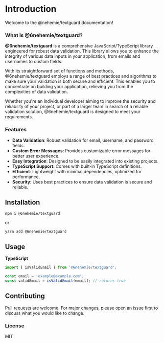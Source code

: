 # Introduction

Welcome to the @nehemie/textguard documentation!

### What is @6nehemie/textguard?

**@6nehemie/textguard** is a comprehensive JavaScript/TypeScript library engineered for robust data validation. This library allows you to enhance the integrity of various data inputs in your application, from emails and usernames to custom fields.

With its straightforward set of functions and methods, @6nehemie/textguard employs a range of best practices and algorithms to make sure your validation is both secure and efficient. This enables you to concentrate on building your application, relieving you from the complexities of data validation.

Whether you're an individual developer aiming to improve the security and reliability of your project, or part of a larger team in search of a reliable validation solution, @6nehemie/textguard is designed to meet your requirements.

### Features

- **Data Validation**: Robust validation for email, username, and password fields.
- **Custom Error Messages**: Provides customizable error messages for better user experience.
- **Easy Integration**: Designed to be easily integrated into existing projects.
- **TypeScript Support**: Comes with built-in TypeScript definitions.
- **Efficient**: Lightweight with minimal dependencies, optimized for performance.
- **Security**: Uses best practices to ensure data validation is secure and reliable.

## Installation

```linux
npm i @6nehemie/textguard
```

or

```linux
yarn add @6nehemie/textguard
```

## Usage

**TypeScript**

```typescript
import { isValidEmail } from '@6nehemie/textguard';

const email = 'example@example.com';
const validEmail = isValidEmail(email); // returns true
```

## Contributing

Pull requests are welcome. For major changes, please open an issue first to discuss what you would like to change.

### License

MIT
